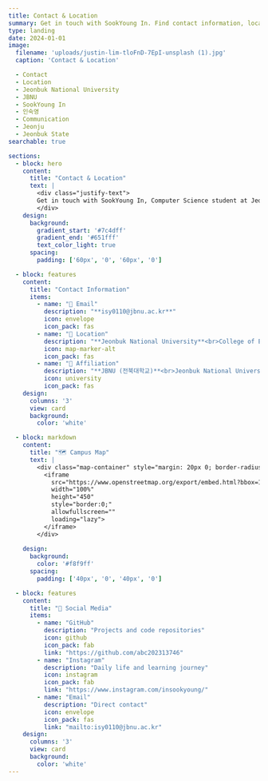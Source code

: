 ```yaml
---
title: Contact & Location
summary: Get in touch with SookYoung In. Find contact information, location details, and directions to Jeonbuk National University.
type: landing
date: 2024-01-01
image:
  filename: 'uploads/justin-lim-tloFnD-7EpI-unsplash (1).jpg'
  caption: 'Contact & Location'

  - Contact
  - Location
  - Jeonbuk National University
  - JBNU
  - SookYoung In
  - 인숙영
  - Communication
  - Jeonju
  - Jeonbuk State
searchable: true

sections:
  - block: hero
    content:
      title: "Contact & Location"
      text: |
        <div class="justify-text">
        Get in touch with SookYoung In, Computer Science student at Jeonbuk National University.
        </div>
    design:
      background:
        gradient_start: '#7c4dff'
        gradient_end: '#651fff'
        text_color_light: true
      spacing:
        padding: ['60px', '0', '60px', '0']

  - block: features
    content:
      title: "Contact Information"
      items:
        - name: "📧 Email"
          description: "**isy0110@jbnu.ac.kr**"
          icon: envelope
          icon_pack: fas
        - name: "📍 Location"
          description: "**Jeonbuk National University**<br>College of Engineering<br>Jeonju, Jeonbuk State 54896"
          icon: map-marker-alt
          icon_pack: fas
        - name: "🏫 Affiliation"
          description: "**JBNU (전북대학교)**<br>Jeonbuk National University<br>Computer Science & AI Department"
          icon: university
          icon_pack: fas
    design:
      columns: '3'
      view: card
      background:
        color: 'white'

  - block: markdown
    content:
      title: "🗺️ Campus Map"
      text: |
        <div class="map-container" style="margin: 20px 0; border-radius: 12px; overflow: hidden; box-shadow: 0 8px 25px rgba(124, 77, 255, 0.15);">
          <iframe 
            src="https://www.openstreetmap.org/export/embed.html?bbox=127.1240%2C35.8440%2C127.1340%2C35.8500&layer=mapnik&marker=35.8469%2C127.1295"
            width="100%" 
            height="450" 
            style="border:0;" 
            allowfullscreen="" 
            loading="lazy">
          </iframe>
        </div>
        
    design:
      background:
        color: '#f8f9ff'
      spacing:
        padding: ['40px', '0', '40px', '0']

  - block: features
    content:
      title: "🔗 Social Media"
      items:
        - name: "GitHub"
          description: "Projects and code repositories"
          icon: github
          icon_pack: fab
          link: "https://github.com/abc202313746"
        - name: "Instagram"
          description: "Daily life and learning journey"
          icon: instagram
          icon_pack: fab
          link: "https://www.instagram.com/insookyoung/"
        - name: "Email"
          description: "Direct contact"
          icon: envelope
          icon_pack: fas
          link: "mailto:isy0110@jbnu.ac.kr"
    design:
      columns: '3'
      view: card
      background:
        color: 'white'
---
```

